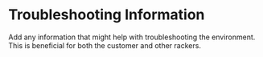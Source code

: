Troubleshooting Information
===========================

Add any information that might help with troubleshooting
the environment.  This is beneficial for both the customer
and other rackers.
